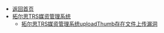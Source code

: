 - [返回首页](/)
- [拓尔思TRS媒资管理系统](拓尔思TRS媒资管理系统/)
  - [拓尔思TRS媒资管理系统uploadThumb存在文件上传漏洞](拓尔思TRS媒资管理系统/拓尔思TRS媒资管理系统uploadThumb存在文件上传漏洞.md)
